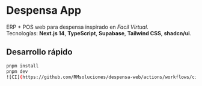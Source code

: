 # Despensa App

ERP + POS web para despensa inspirado en *Facil Virtual*.  
Tecnologías: **Next.js 14**, **TypeScript**, **Supabase**, **Tailwind CSS**, **shadcn/ui**.

## Desarrollo rápido

```bash
pnpm install
pnpm dev
![CI](https://github.com/RMsoluciones/despensa-web/actions/workflows/ci.yml/badge.svg)

